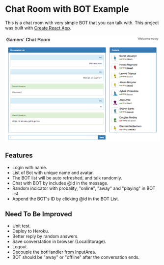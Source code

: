 # Chat Room with BOT Example

This is a chat room with very simple BOT that you can talk with.
This project was built with [Create React App](https://github.com/facebookincubator/create-react-app).

![Chat Room](https://github.com/nowycheung/chat-room-bot/raw/master/images/screenshot.png)

## Features
* Login with name.
* List of Bot with unique name and avatar.
* The BOT list will be auto refreshed, and talk randomly.
* Chat with BOT by includes @id in the message.
* Random indicator with probality, "online", "away" and "playing" in BOT list.
* Append the BOT's ID by clicking @id in the BOT List.


## Need To Be Improved
* Unit test.
* Deploy to Heroku.
* Better reply by random answers.
* Save converstation in browser (LocalStorage).
* Logout.
* Decouple the botHandler from InputArea.
* BOT should be "away" or "offline" after the conversation ends.
